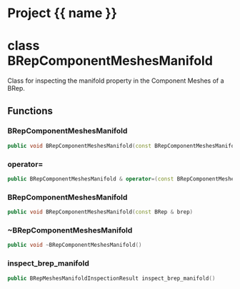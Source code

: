 <script setup>
import {useRoute} from 'vitepress'
const {path} = useRoute()
const tokens = path.split('/')
const words = tokens[2].split('-');
for (let i = 0; i < words.length; i++) {
    words[i] = words[i].charAt(0).toUpperCase() + words[i].slice(1);
    words[i] = words[i].replace('geode', 'Geode')
}
const name = words.join('-');
</script>
# Project {{ name }}

# class BRepComponentMeshesManifold


 Class for inspecting the manifold property in the Component Meshes of a BRep.



## Functions

### BRepComponentMeshesManifold

```cpp
public void BRepComponentMeshesManifold(const BRepComponentMeshesManifold & )
```


### operator=

```cpp
public BRepComponentMeshesManifold & operator=(const BRepComponentMeshesManifold & )
```


### BRepComponentMeshesManifold

```cpp
public void BRepComponentMeshesManifold(const BRep & brep)
```


### ~BRepComponentMeshesManifold

```cpp
public void ~BRepComponentMeshesManifold()
```


### inspect_brep_manifold

```cpp
public BRepMeshesManifoldInspectionResult inspect_brep_manifold()
```




